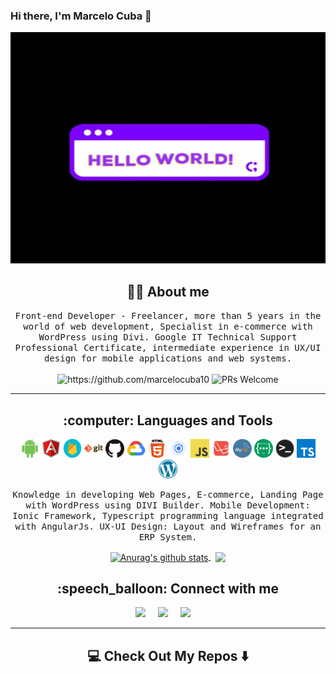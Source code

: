 ### Hi there, I'm Marcelo Cuba 👋

<!--
**marcelocuba10/marcelocuba10** is a ✨ _special_ ✨ repository because its `README.md` (this file) appears on your GitHub profile.
-->
<div align="center">
  <img style="width: 100%;height: 370px;" src="https://github.com/marcelocuba10/marcelocuba10/blob/main/images/hello-world.gif" alt="header"/>
</div>

<h2 align="center"> 👨‍💻 About me</h2>
<p align="center">
  <samp>Front-end Developer - Freelancer, more than 5 years in the world of web development, Specialist in e-commerce with WordPress using Divi. Google IT Technical Support Professional Certificate, intermediate experience in UX/UI design for mobile applications and web systems.</samp>
  <br> <br>
  <img src="https://komarev.com/ghpvc/?username=marcelocuba10" alt="https://github.com/marcelocuba10" />
  <img src="https://camo.githubusercontent.com/03ec14ee4ad5c4312d1c40c7475df4de3c1d00bfd2aaaf36b4ef73eae4c473ee/68747470733a2f2f696d672e736869656c64732e696f2f62616467652f5052732d77656c636f6d652d627269676874677265656e2e7376673f7374796c653d666c6174266c6f676f3d676974687562" alt="PRs Welcome" data-canonical-src="https://img.shields.io/badge/PRs-welcome-brightgreen.svg?style=flat&amp;logo=github" style="max-width: 100%;">
</p>

<hr>

<h2 align="center"> :computer: Languages and Tools</h2>
<p align="center">
  <img align="" alt="Android" width="30px" src="https://github.com/marcelocuba10/marcelocuba10/blob/main/images/android.png" />
  <img align="" alt="Angular" width="30px" src="https://github.com/marcelocuba10/marcelocuba10/blob/main/images/angular.png" />
  <img align="" alt="Firebase" width="30px" src="https://github.com/marcelocuba10/marcelocuba10/blob/main/images/firebase.png" />
  <img align="" alt="Git" width="30px" src="https://github.com/marcelocuba10/marcelocuba10/blob/main/images/git.png" />
  <img align="" alt="Github" width="30px" src="https://github.com/marcelocuba10/marcelocuba10/blob/main/images/github.png" />
  <img align="" alt="Google Cloud" width="30px" src="https://github.com/marcelocuba10/marcelocuba10/blob/main/images/google-cloud.png" />
  <img align="" alt="HTML5" width="30px" src="https://github.com/marcelocuba10/marcelocuba10/blob/main/images/html.png" />
  <img align="" alt="Ionic" width="30px" src="https://github.com/marcelocuba10/marcelocuba10/blob/main/images/ionic.png" />
  <img align="" alt="Javascript" width="30px" src="https://github.com/marcelocuba10/marcelocuba10/blob/main/images/javascript.png" />
  <img align="" alt="Laravel" width="30px" src="https://github.com/marcelocuba10/marcelocuba10/blob/main/images/laravel.png" />
  <img align="" alt="MySQL" width="30px" src="https://github.com/marcelocuba10/marcelocuba10/blob/main/images/mysql.png" />
  <img align="" alt="RestFul API" width="30px" src="https://github.com/marcelocuba10/marcelocuba10/blob/main/images/rest-api.png" />
  <img align="" alt="Terminal" width="30px" src="https://github.com/marcelocuba10/marcelocuba10/blob/main/images/terminal.png" />
  <img align="" alt="Typescript" width="30px" src="https://github.com/marcelocuba10/marcelocuba10/blob/main/images/typescript.png" />
  <img align="" alt="Wordpress" width="30px" src="https://github.com/marcelocuba10/marcelocuba10/blob/main/images/wordpress.png" />
</p>

<p align="center"><samp>Knowledge in developing Web Pages, E-commerce, Landing Page with WordPress using DIVI Builder.
Mobile Development: Ionic Framework, Typescript programming language integrated with AngularJs.
UX-UI Design: Layout and Wireframes for an ERP System.</samp></p>

<p align="center">
<a href="https://github.com/anuraghazra/github-readme-stats">
  <img style="max-width: 49% !important;width: 49% !important;" align="center" src="https://github-readme-stats.vercel.app/api/top-langs/?username=marcelocuba10&show_icons=true&theme=cobalt&layout=compact" alt="Anurag's github stats" />
</a>
&nbsp
<a href="https://github.com/anuraghazra/github-readme-stats">
  <img style="max-width: 49% !important;width: 49% !important;" align="center" src="https://github-readme-stats.vercel.app/api?username=marcelocuba10&show_icons=true&theme=tokyonight&hide=contribs,prs" />
</a>
</p>

<h2 align="center"> :speech_balloon: Connect with me</h2>
<p align="center">
  <a target="_blank"href="https://www.linkedin.com/in/marcelocuba/"><img src="https://img.shields.io/badge/linkedin-%230077B5.svg?&style=for-the-badge&logo=linkedin&logoColor=white" /></a>&nbsp;&nbsp;&nbsp;&nbsp;
  <a target="_blank"href="https://t.me/MarceloCuba"><img src="https://img.shields.io/badge/Telegram-2CA5E0?style=for-the-badge&logo=telegram&logoColor=white" /></a>&nbsp;&nbsp;&nbsp;&nbsp;
  <a href="mailto:0992994272cuva@gmail.com?subject=Hello%20Marcelo,%20From%20Github"><img src="https://img.shields.io/badge/gmail-%23D14836.svg?&style=for-the-badge&logo=gmail&logoColor=white" /></a>&nbsp;&nbsp;&nbsp;&nbsp;
</p>

<hr>

<h2  align="center">💻 Check Out My Repos ⬇️ </h2>
